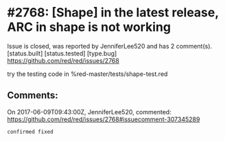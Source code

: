 
#2768: [Shape] in the latest release, ARC in shape is not working
================================================================================
Issue is closed, was reported by JenniferLee520 and has 2 comment(s).
[status.built] [status.tested] [type.bug]
<https://github.com/red/red/issues/2768>

try the testing code in %red-master/tests/shape-test.red


Comments:
--------------------------------------------------------------------------------

On 2017-06-09T09:43:00Z, JenniferLee520, commented:
<https://github.com/red/red/issues/2768#issuecomment-307345289>

    confirmed fixed

